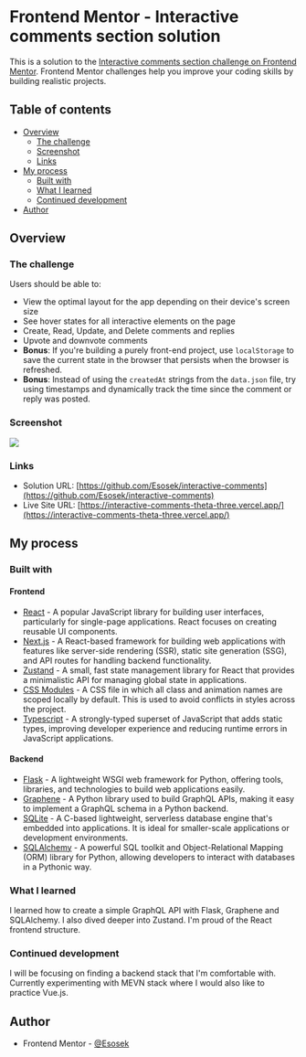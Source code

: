 # Frontend Mentor - Interactive comments section solution

This is a solution to the [Interactive comments section challenge on Frontend Mentor](https://www.frontendmentor.io/challenges/interactive-comments-section-iG1RugEG9). Frontend Mentor challenges help you improve your coding skills by building realistic projects.

## Table of contents

- [Overview](#overview)
  - [The challenge](#the-challenge)
  - [Screenshot](#screenshot)
  - [Links](#links)
- [My process](#my-process)
  - [Built with](#built-with)
  - [What I learned](#what-i-learned)
  - [Continued development](#continued-development)
- [Author](#author)

## Overview

### The challenge

Users should be able to:

- View the optimal layout for the app depending on their device's screen size
- See hover states for all interactive elements on the page
- Create, Read, Update, and Delete comments and replies
- Upvote and downvote comments
- **Bonus**: If you're building a purely front-end project, use `localStorage` to save the current state in the browser that persists when the browser is refreshed.
- **Bonus**: Instead of using the `createdAt` strings from the `data.json` file, try using timestamps and dynamically track the time since the comment or reply was posted.

### Screenshot

![](./public/images/screenshot.png)

### Links

- Solution URL: [https://github.com/Esosek/interactive-comments](https://github.com/Esosek/interactive-comments)
- Live Site URL: [https://interactive-comments-theta-three.vercel.app/](https://interactive-comments-theta-three.vercel.app/)

## My process

### Built with

#### Frontend

- [React](https://reactjs.org/) - A popular JavaScript library for building user interfaces, particularly for single-page applications. React focuses on creating reusable UI components.
- [Next.js](https://nextjs.org/) - A React-based framework for building web applications with features like server-side rendering (SSR), static site generation (SSG), and API routes for handling backend functionality.
- [Zustand](https://zustand.docs.pmnd.rs/) - A small, fast state management library for React that provides a minimalistic API for managing global state in applications.
- [CSS Modules](https://nextjs.org/docs/app/building-your-application/styling/css#css-modules) - A CSS file in which all class and animation names are scoped locally by default. This is used to avoid conflicts in styles across the project.
- [Typescript](https://www.typescriptlang.org) - A strongly-typed superset of JavaScript that adds static types, improving developer experience and reducing runtime errors in JavaScript applications.

#### Backend

- [Flask](https://flask.palletsprojects.com/en/3.0.x/) - A lightweight WSGI web framework for Python, offering tools, libraries, and technologies to build web applications easily.
- [Graphene](https://graphene-python.org/) - A Python library used to build GraphQL APIs, making it easy to implement a GraphQL schema in a Python backend.
- [SQLite](https://www.sqlite.org/) - A C-based lightweight, serverless database engine that's embedded into applications. It is ideal for smaller-scale applications or development environments.
- [SQLAlchemy](https://www.sqlalchemy.org/) - A powerful SQL toolkit and Object-Relational Mapping (ORM) library for Python, allowing developers to interact with databases in a Pythonic way.

### What I learned

I learned how to create a simple GraphQL API with Flask, Graphene and SQLAlchemy. I also dived deeper into Zustand. I'm proud of the React frontend structure.

### Continued development

I will be focusing on finding a backend stack that I'm comfortable with. Currently experimenting with MEVN stack where I would also like to practice Vue.js.

## Author

- Frontend Mentor - [@Esosek](https://www.frontendmentor.io/profile/Esosek)
